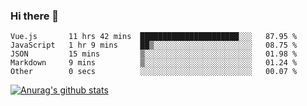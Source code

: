### Hi there 👋



<!--
**webB1an/webB1an** is a ✨ _special_ ✨ repository because its `README.md` (this file) appears on your GitHub profile.

Here are some ideas to get you started:

- 🔭 I’m currently working on ...
- 🌱 I’m currently learning ...
- 👯 I’m looking to collaborate on ...
- 🤔 I’m looking for help with ...
- 💬 Ask me about ...
- 📫 How to reach me: ...
- 😄 Pronouns: ...
- ⚡ Fun fact: ...
-->

<!--START_SECTION:waka-->

```text
Vue.js       11 hrs 42 mins  ██████████████████████░░░   87.95 %
JavaScript   1 hr 9 mins     ██▒░░░░░░░░░░░░░░░░░░░░░░   08.75 %
JSON         15 mins         ▒░░░░░░░░░░░░░░░░░░░░░░░░   01.98 %
Markdown     9 mins          ▒░░░░░░░░░░░░░░░░░░░░░░░░   01.24 %
Other        0 secs          ░░░░░░░░░░░░░░░░░░░░░░░░░   00.07 %
```

<!--END_SECTION:waka-->


[![Anurag's github stats](https://github-readme-stats.vercel.app/api?username=webB1an&show_icons=true&theme=radical)](https://github.com/anuraghazra/github-readme-stats)

